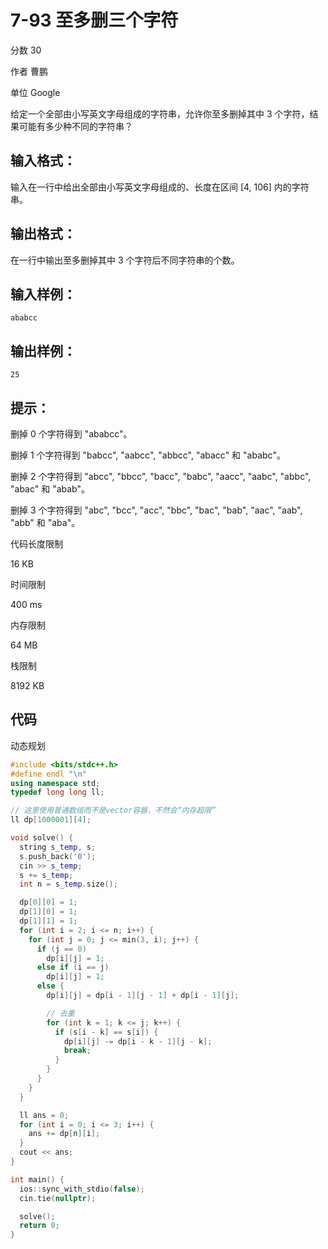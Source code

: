 # **7-93 至多删三个字符**

分数 30

作者 曹鹏

单位 Google

给定一个全部由小写英文字母组成的字符串，允许你至多删掉其中 3 个字符，结果可能有多少种不同的字符串？

## 输入格式：

输入在一行中给出全部由小写英文字母组成的、长度在区间 [4, 106] 内的字符串。

## 输出格式：

在一行中输出至多删掉其中 3 个字符后不同字符串的个数。

## 输入样例：

```in
ababcc
```

## 输出样例：

```out
25
```

## **提示：**

删掉 0 个字符得到 "ababcc"。

删掉 1 个字符得到 "babcc", "aabcc", "abbcc", "abacc" 和 "ababc"。

删掉 2 个字符得到 "abcc", "bbcc", "bacc", "babc", "aacc", "aabc", "abbc", "abac" 和 "abab"。

删掉 3 个字符得到 "abc", "bcc", "acc", "bbc", "bac", "bab", "aac", "aab", "abb" 和 "aba"。

代码长度限制

16 KB

时间限制

400 ms

内存限制

64 MB

栈限制

8192 KB

## 代码

动态规划

```cpp
#include <bits/stdc++.h>
#define endl "\n"
using namespace std;
typedef long long ll;

// 这里使用普通数组而不是vector容器，不然会“内存超限”
ll dp[1000001][4];

void solve() {
  string s_temp, s;
  s.push_back('0');
  cin >> s_temp;
  s += s_temp;
  int n = s_temp.size();

  dp[0][0] = 1;
  dp[1][0] = 1;
  dp[1][1] = 1;
  for (int i = 2; i <= n; i++) {
    for (int j = 0; j <= min(3, i); j++) {
      if (j == 0)
        dp[i][j] = 1;
      else if (i == j)
        dp[i][j] = 1;
      else {
        dp[i][j] = dp[i - 1][j - 1] + dp[i - 1][j];

        // 去重
        for (int k = 1; k <= j; k++) {
          if (s[i - k] == s[i]) {
            dp[i][j] -= dp[i - k - 1][j - k];
            break;
          }
        }
      }
    }
  }

  ll ans = 0;
  for (int i = 0; i <= 3; i++) {
    ans += dp[n][i];
  }
  cout << ans;
}

int main() {
  ios::sync_with_stdio(false);
  cin.tie(nullptr);

  solve();
  return 0;
}
```

